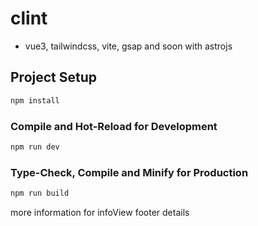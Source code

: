 # clint

- vue3, tailwindcss, vite, gsap and soon with astrojs

## Project Setup

```sh
npm install
```

### Compile and Hot-Reload for Development

```sh
npm run dev
```

### Type-Check, Compile and Minify for Production

```sh
npm run build
```

more information for infoView
footer details
